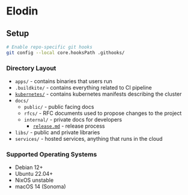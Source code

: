 # Elodin

## Setup

```sh
# Enable repo-specific git hooks
git config --local core.hooksPath .githooks/
```

### Directory Layout
- `apps/` - contains binaries that users run
- `.buildkite/` - contains everything related to CI pipeline
- [`kubernetes/`](kubernetes/README.md) - contains kubernetes manifests describing the cluster
- `docs/`
  - `public/` - public facing docs
  - `rfcs/` - RFC documents used to propose changes to the project
  - `internal/` - private docs for developers
    - [`release.md`](docs/internal/release.md) - release process
- `libs/` - public and private libraries
- `services/` - hosted services, anything that runs in the cloud

### Supported Operating Systems
- Debian 12+
- Ubuntu 22.04+
- NixOS unstable
- macOS 14 (Sonoma)
